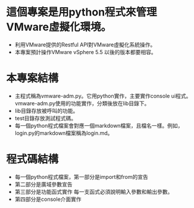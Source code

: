 # 這個專案是用python程式來管理VMware虛擬化環境。
- 利用VMware提供的Restful API對VMware虛擬化系統操作。
- 本專案預計操作VMware vSphere 5.5 以後的版本都要相容。

# 本專案結構
- 主程式稱為vmware-adm.py。它用python實作，主要實作console ui程式。vmware-adm.py使用的功能實作，分類後放在lib目錄下。
- lib目錄存放被呼叫的功能。
- test目錄存放測試程式碼。
- 每一個python程式檔案會對應一個markdown檔案，且檔名一樣。例如，login.py的markdown檔案稱為login.md。

# 程式碼結構
- 每一個python程式檔案，第一部分是import和from的宣告
- 第二部分是廣域參數宣告
- 第三部分是功能函式實作
  每一支函式必須說明輸入參數和輸出參數。
- 第四部分是console介面實作
